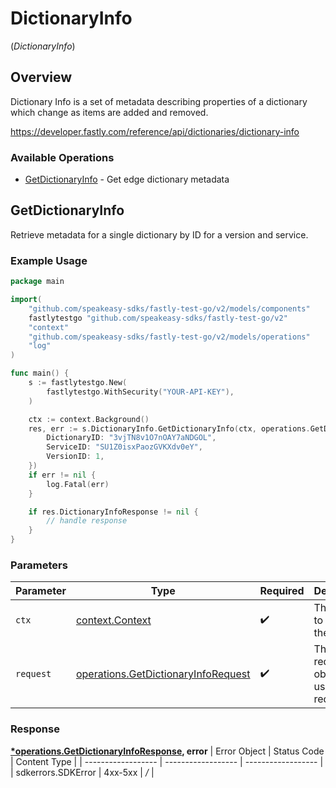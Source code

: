 # DictionaryInfo
(*DictionaryInfo*)

## Overview

Dictionary Info is a set of metadata describing properties of a dictionary which change as items are added and removed.

<https://developer.fastly.com/reference/api/dictionaries/dictionary-info>
### Available Operations

* [GetDictionaryInfo](#getdictionaryinfo) - Get edge dictionary metadata

## GetDictionaryInfo

Retrieve metadata for a single dictionary by ID for a version and service.

### Example Usage

```go
package main

import(
	"github.com/speakeasy-sdks/fastly-test-go/v2/models/components"
	fastlytestgo "github.com/speakeasy-sdks/fastly-test-go/v2"
	"context"
	"github.com/speakeasy-sdks/fastly-test-go/v2/models/operations"
	"log"
)

func main() {
    s := fastlytestgo.New(
        fastlytestgo.WithSecurity("YOUR-API-KEY"),
    )

    ctx := context.Background()
    res, err := s.DictionaryInfo.GetDictionaryInfo(ctx, operations.GetDictionaryInfoRequest{
        DictionaryID: "3vjTN8v1O7nOAY7aNDGOL",
        ServiceID: "SU1Z0isxPaozGVKXdv0eY",
        VersionID: 1,
    })
    if err != nil {
        log.Fatal(err)
    }

    if res.DictionaryInfoResponse != nil {
        // handle response
    }
}
```

### Parameters

| Parameter                                                                                  | Type                                                                                       | Required                                                                                   | Description                                                                                |
| ------------------------------------------------------------------------------------------ | ------------------------------------------------------------------------------------------ | ------------------------------------------------------------------------------------------ | ------------------------------------------------------------------------------------------ |
| `ctx`                                                                                      | [context.Context](https://pkg.go.dev/context#Context)                                      | :heavy_check_mark:                                                                         | The context to use for the request.                                                        |
| `request`                                                                                  | [operations.GetDictionaryInfoRequest](../../models/operations/getdictionaryinforequest.md) | :heavy_check_mark:                                                                         | The request object to use for the request.                                                 |


### Response

**[*operations.GetDictionaryInfoResponse](../../models/operations/getdictionaryinforesponse.md), error**
| Error Object       | Status Code        | Content Type       |
| ------------------ | ------------------ | ------------------ |
| sdkerrors.SDKError | 4xx-5xx            | */*                |
